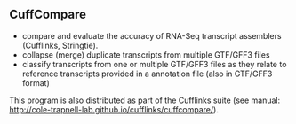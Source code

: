 ## CuffCompare
* compare and evaluate the accuracy of RNA-Seq transcript assemblers (Cufflinks, Stringtie). 
* collapse (merge) duplicate transcripts from multiple GTF/GFF3 files
* classify transcripts from one or multiple GTF/GFF3 files as they relate to reference transcripts provided in a
annotation file (also in GTF/GFF3 format)

This program is also distributed as part of the Cufflinks suite (see manual: http://cole-trapnell-lab.github.io/cufflinks/cuffcompare/).
